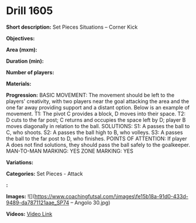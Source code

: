 # Drill 1605

**Short description:**
Set Pieces Situations – Corner Kick

**Objectives:**


**Area (mxm):**


**Duration (min):**


**Number of players:**


**Materials:**


**Progression:**
BASIC MOVEMENT: The movement should be left to the players' creativity, with two players near the goal attacking the area and the one far away providing support and a distant option. Below is an example of movement.
T1: The pivot C provides a block, D moves into their space.
T2: D cuts to the far post; C returns and occupies the space left by D; player B moves diagonally in relation to the ball.
SOLUTIONS:
S1: A passes the ball to C, who shoots.
S2: A passes the ball high to B, who volleys.
S3: A passes the ball to the far post to D, who finishes.
POINTS OF ATTENTION: If player A does not find solutions, they should pass the ball safely to the goalkeeper.
MAN-TO-MAN MARKING: YES
ZONE MARKING: YES

**Variations:**


**Categories:**
Set Pieces - Attack

**:**


**Images:**
![](https://www.coachingfutsal.com/\images\fe15b18a-91d0-433d-9489-da7871121aae_SP74 – Angolo 30.jpg)

**Videos:**
[Video Link](https://www.youtube.com/embed/pyglkE2CsVs)


